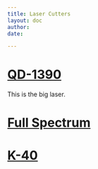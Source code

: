 ```yaml
---
title: Laser Cutters
layout: doc
author:
date:

---
```


# [QD-1390](QD-1390)
This is the big laser.

# [Full Spectrum](fullSpectrum)

# [K-40](K-40)
